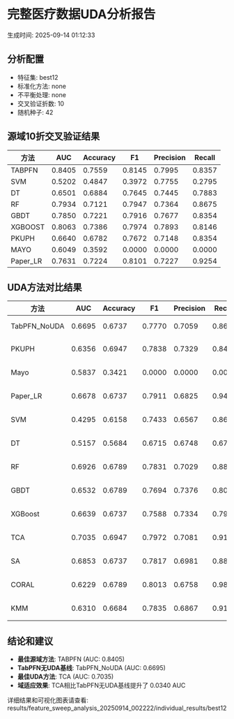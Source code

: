 # 完整医疗数据UDA分析报告

生成时间: 2025-09-14 01:12:33

## 分析配置

- 特征集: best12
- 标准化方法: none
- 不平衡处理: none
- 交叉验证折数: 10
- 随机种子: 42

## 源域10折交叉验证结果

| 方法 | AUC | Accuracy | F1 | Precision | Recall |
|------|-----|----------|----|-----------| -------|
| TABPFN | 0.8405 | 0.7559 | 0.8145 | 0.7995 | 0.8357 |
| SVM | 0.5202 | 0.4847 | 0.3972 | 0.7755 | 0.2795 |
| DT | 0.6501 | 0.6884 | 0.7645 | 0.7445 | 0.7883 |
| RF | 0.7934 | 0.7121 | 0.7947 | 0.7364 | 0.8675 |
| GBDT | 0.7850 | 0.7221 | 0.7916 | 0.7677 | 0.8354 |
| XGBOOST | 0.8063 | 0.7386 | 0.7974 | 0.7893 | 0.8146 |
| PKUPH | 0.6640 | 0.6782 | 0.7672 | 0.7148 | 0.8354 |
| MAYO | 0.6049 | 0.3592 | 0.0000 | 0.0000 | 0.0000 |
| Paper_LR | 0.7631 | 0.7224 | 0.8101 | 0.7227 | 0.9254 |

## UDA方法对比结果

| 方法 | AUC | Accuracy | F1 | Precision | Recall | 类型 |
|------|-----|----------|----|-----------| -------|------|
| TabPFN_NoUDA | 0.6695 | 0.6737 | 0.7770 | 0.7059 | 0.8640 | TabPFN基线 |
| PKUPH | 0.6356 | 0.6947 | 0.7838 | 0.7329 | 0.8474 | 传统基线 |
| Mayo | 0.5837 | 0.3421 | 0.0000 | 0.0000 | 0.0000 | 传统基线 |
| Paper_LR | 0.6678 | 0.6737 | 0.7911 | 0.6825 | 0.9429 | 传统基线 |
| SVM | 0.4295 | 0.6158 | 0.7433 | 0.6567 | 0.8641 | 机器学习基线 |
| DT | 0.5157 | 0.5684 | 0.6715 | 0.6748 | 0.6718 | 机器学习基线 |
| RF | 0.6926 | 0.6789 | 0.7831 | 0.7029 | 0.8859 | 机器学习基线 |
| GBDT | 0.6532 | 0.6789 | 0.7694 | 0.7376 | 0.8071 | 机器学习基线 |
| XGBoost | 0.6639 | 0.6737 | 0.7588 | 0.7334 | 0.7923 | 机器学习基线 |
| TCA | 0.7035 | 0.6947 | 0.7972 | 0.7081 | 0.9120 | UDA方法 |
| SA | 0.6853 | 0.6737 | 0.7817 | 0.6981 | 0.8880 | UDA方法 |
| CORAL | 0.6229 | 0.6789 | 0.8013 | 0.6758 | 0.9840 | UDA方法 |
| KMM | 0.6310 | 0.6684 | 0.7835 | 0.6867 | 0.9120 | UDA方法 |

## 结论和建议

- **最佳源域方法**: TABPFN (AUC: 0.8405)
- **TabPFN无UDA基线**: TabPFN_NoUDA (AUC: 0.6695)
- **最佳UDA方法**: TCA (AUC: 0.7035)
- **域适应效果**: TCA相比TabPFN无UDA基线提升了 0.0340 AUC

详细结果和可视化图表请查看: results/feature_sweep_analysis_20250914_002222/individual_results/best12